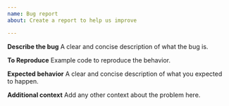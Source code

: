 ```yaml
---
name: Bug report
about: Create a report to help us improve

---
```


**Describe the bug**
A clear and concise description of what the bug is.

**To Reproduce**
Example code to reproduce the behavior.


**Expected behavior**
A clear and concise description of what you expected to happen.


**Additional context**
Add any other context about the problem here.
